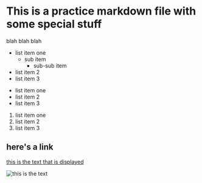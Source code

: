 # This is a practice markdown file with some special stuff

blah blah blah

- list item one
	- sub item 
		- sub-sub item
- list item 2
- list item 3

* list item one
* list item 2
* list item 3

1. list item one
2. list item 2
3. list item 3

## here's a link

[this is the text that is displayed](www.example.com)

![this is the text](https://cameronmcefee.com/img/work/the-octocat/original.jpg)
